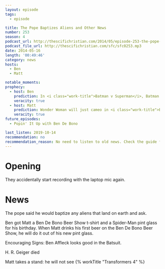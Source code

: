 ```yaml
---
layout: episode
tags:
  - episode

title: The Pope Baptizes Aliens and Other News
number: 253
season: 4
podcast_url: http://thescifichristian.com/2014/05/episode-253-the-pope-baptizes-aliens-and-other-news/
podcast_file_url: http://thescifichristian.com/sfc/sfc0253.mp3
date: 2014-05-16
length: '00:49:46'
category: news
hosts:
  - Ben
  - Matt

notable_moments: 
prophecy:
  - host: Ben
    prediction: In <i class="work-title">Batman v Superman</i>, Batman will see Superman as a threat because of the rampant destruction he caused.
    veracity: true
  - host: Matt
    prediction: Wonder Woman will just cameo in <i class="work-title">Batman v Superman</i>
    veracity: true
future_episodes:
  - Popin' It Up with Ben De Bono 

last_listen: 2019-10-14
recommendation: no
recommendation_reason: No need to listen to old news. Check the guide for what's interesting in hindsight.
---
```

# Opening
They accidentally start recording with the laptop mic again.



# News
The pope said he would baptize any aliens that land on earth and ask.

Ben got Matt a Ben De Bono Beer Show t-shirt and a Spider-Man pint glass for his birthday. When Matt drinks his first beer on the Ben De Bono Beer Show, he will do it out of his new pint glass.

Encouraging Signs: Ben Affleck looks good in the Batsuit.

H. R. Geiger died

Matt takes a stand: he will not see {% workTitle "Transformers 4" %}